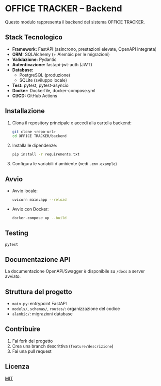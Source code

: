 # OFFICE TRACKER – Backend

Questo modulo rappresenta il backend del sistema OFFICE TRACKER.

## Stack Tecnologico

- **Framework:** FastAPI (asincrono, prestazioni elevate, OpenAPI integrata)
- **ORM:** SQLAlchemy (+ Alembic per le migrazioni)
- **Validazione:** Pydantic
- **Autenticazione:** fastapi-jwt-auth (JWT)
- **Database:**
  - PostgreSQL (produzione)
  - SQLite (sviluppo locale)
- **Test:** pytest, pytest-asyncio
- **Docker:** Dockerfile, docker-compose.yml
- **CI/CD:** GitHub Actions

## Installazione

1. Clona il repository principale e accedi alla cartella backend:
   ```bash
   git clone <repo-url>
   cd OFFICE TRACKER/backend
   ```
2. Installa le dipendenze:
   ```bash
   pip install -r requirements.txt
   ```
3. Configura le variabili d'ambiente (vedi `.env.example`)

## Avvio

- Avvio locale:
  ```bash
  uvicorn main:app --reload
  ```
- Avvio con Docker:
  ```bash
  docker-compose up --build
  ```

## Testing

```bash
pytest
```

## Documentazione API

La documentazione OpenAPI/Swagger è disponibile su `/docs` a server avviato.

## Struttura del progetto

- `main.py`: entrypoint FastAPI
- `models/`, `schemas/`, `routes/`: organizzazione del codice
- `alembic/`: migrazioni database

## Contribuire

1. Fai fork del progetto
2. Crea una branch descrittiva (`feature/descrizione`)
3. Fai una pull request

## Licenza

[MIT](../LICENSE)

